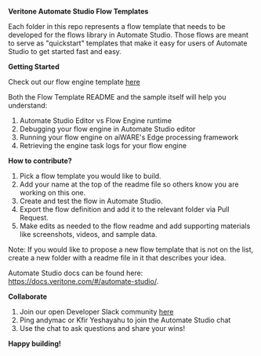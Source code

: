 **Veritone Automate Studio Flow Templates**

Each folder in this repo represents a flow template that needs to be developed for the flows library in Automate Studio. Those flows are meant to serve as "quickstart" templates that make it easy for users of Automate Studio to get started fast and easy.

**Getting Started**

Check out our flow engine template [here](/flow-template.md/)

Both the Flow Template README and the sample itself will help you understand:

1. Automate Studio Editor vs Flow Engine runtime
1. Debugging your flow engine in Automate Studio editor
1. Running your flow engine on aiWARE's Edge processing framework
1. Retrieving the engine task logs for your flow engine

**How to contribute?**

1. Pick a flow template you would like to build.
2. Add your name at the top of the readme file so others know you are working on this one.
3. Create and test the flow in Automate Studio.
4. Export the flow definition and add it to the relevant folder via Pull Request.
5. Make edits as needed to the flow readme and add supporting materials like screenshots, videos, and sample data.

Note: If you would like to propose a new flow template that is not on the list, create a new folder with a readme file in it that describes your idea.

Automate Studio docs can be found here: https://docs.veritone.com/#/automate-studio/.

**Collaborate**

1. Join our open Developer Slack community [here](https://veritonedev.slack.com)
1. Ping andymac or Kfir Yeshayahu to join the Automate Studio chat
1. Use the chat to ask questions and share your wins!

**Happy building!**
